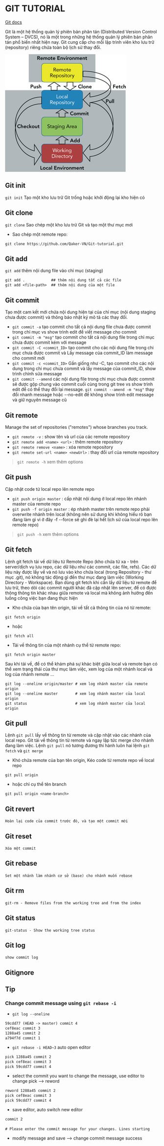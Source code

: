 # GIT TUTORIAL

[Git docs](https://git-scm.com/docs/)

Git là một hệ thống quản lý phiên bản phân tán (Distributed Version Control System – DVCS), nó là một trong những hệ thống quản lý phiên bản phân tán phổ biến nhất hiện nay. Git cung cấp cho mỗi lập trình viên kho lưu trữ (repository) riêng chứa toàn bộ lịch sử thay đổi.

![enviroment](./git-workflow.jpg)

## Git init

`git init` Tạo một kho lưu trữ Git trống hoặc khởi động lại kho hiện có

## Git clone

`git clone` Sao chép một kho lưu trử Git và tạo một thư mục mơi

* Sao chép một remote repo:
  
```console
git clone https://github.com/Qaker-VN/Git-tutorial.git
```

## Git add

`git add` thêm nội dung file vào chỉ mục (staging)

```console
git add .            ## thêm nội dung tất cả các file
git add <file-path>  ## thêm nội dung của một file
```

## Git commit

Tạo một cam kết mới chứa nội dung hiện tại của chỉ mục (nội dung staging chưa được commit) và thông báo nhật ký mô tả các thay đổi.

* `git commit -a` tạo commit cho tất cả nội dung file chưa được commit trong chỉ mục vs show trình edit để viết message cho commit
* `git commit -m "msg"` tạo commit cho tất cả nội dung file trong chỉ mục chưa được commit kém với message
* `git commit -C <commit_ID>` tạo commit cho các nội dung file trong chi mục chưa được commit và Lấy message của commit_ID làm message cho commit mới
* `git commit -c <commit_ID>` Gần giống như -C, tạo commit cho các nội dung trong chi mục chưa commit và lấy message của commit_ID, show trình chỉnh sửa message
* `git commit --amend` các nội dung file trong chi mục chưa được commit sẽ được gộp chung vào commit cuối cùng trong git tree vs show trình edit để có thể thay đổi lại message. `git commit --amend -m "msg"` thay đổi nhanh message hoặc --no-edit để không show trình edit message và giữ nguyên message cũ  

## Git remote

Manage the set of repositories ("remotes") whose branches you track.

* `git remote -v` : show tên và url của các remote repository
* `git remote add <name> <url>` : thêm remote repository
* `git remote remove <name>` : xóa remote repository
* `git remote set-url <name> <newUrl>` : thay đổi url của remote repository

> `git remote -h` xem thêm options

## Git push

Cập nhật code từ local repo lên remote repo

* `git push origin master` : cấp nhật nội dung ở local repo lên nhánh master của remote repo
* `git push -f origin master` : ép nhánh master trên remote repo phải overwrite nhánh trên local (không nên sử dung khi không hiểu rõ bạn đang làm gì vì ở đây -f --force sẽ ghi đè lại hết lịch sử của local repo lên remote repo)

> `git push -h` xem thêm options

## Git fetch

Lệnh git fetch tải về dữ liệu từ Remote Repo (kho chứa từ xa - trên server/dịch vụ lưu repo, các dữ liệu như các commit, các file, refs). Các dữ liệu này được lấy về và nó lưu vào kho chứa local (trong Repository - thư mục .git), nó không tác động gì đến thư mục đang làm việc (Working Directory - Workspace). Bạn dùng git fetch khi cần lấy dữ liệu từ remote để lưu trữ, theo dõi các commit người khác đã cập nhật lên server, để có được thông thông tin khác nhau giữa remote và local mà không ảnh hưởng đến luồng công việc bạn đang thực hiện

* Kho chứa của bạn tên origin, tải về tất cả thông tin của nó từ remote:

```console
git fetch origin
```

* hoặc

```console
git fetch all
```

* Tải về thông tin của một nhánh cụ thể từ remote repo:

```console
git fetch origin master
```

Sau khi tải về, để có thể khám phá sự khác biệt giữa local và remote bạn có thể xem trạng thái của thư mục làm việc, xem log của một nhánh local và log của nhánh remote ...

```console
git log --oneline origin/master # xem log nhánh master của remote origin
git log --oneline master        # xem log nhánh master của local origin
git status                      # xem log nhánh master của local origin
```

## Git pull

Lệnh `git pull` lấy về thông tin từ remote và cập nhật vào các nhánh của local repo. Git tải về thông tin từ remote và ngay lập tức merge cho nhánh đang làm việc. Lệnh `git pull` nó tương đương thi hành luôn hai lệnh `git fetch` và `git merge`

* Khó chứa remote của bạn tên origin, Kéo code từ remote repo về local repo

```console
git pull origin
```

* hoặc chỉ cụ thể tên branch

```console
git pull origin <name-branch>
```

## Git revert

`Hoàn lại code của commit trước đó, và tạo một commit mới`

## Git reset

`Xóa một commit`

## Git rebase

`Set một nhánh làm nhánh cơ sở (base) cho nhánh muốn rebase`

## Git rm

`git-rm - Remove files from the working tree and from the index`

## Git status

`git-status - Show the working tree status`

## Git log

`show commit log`

## Gitignore

## Tip

### Change commit message using `git rebase -i`

* `git log --oneline`

```console
59cdd77 (HEAD -> master) commit 4
cef8eac commit 3
1288a45 commit 2
a794f7d commit 1
```

* `git rebase -i HEAD~3` auto open editor

```console
pick 1288a45 commit 2
pick cef8eac commit 3
pick 59cdd77 commit 4
```

* select the commit you want to change the message, use editor to change pick --> reword

```console
reword 1288a45 commit 2
pick cef8eac commit 3
pick 59cdd77 commit 4
```

* save editor, auto switch new editor

```console
commit 2 

# Please enter the commit message for your changes. Lines starting
```

* modify message and save --> change commit message success
